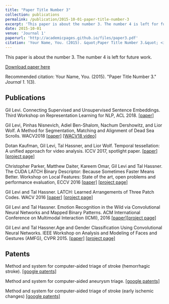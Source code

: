 ```yaml
---
title: "Paper Title Number 3"
collection: publications
permalink: /publication/2015-10-01-paper-title-number-3
excerpt: 'This paper is about the number 3. The number 4 is left for future work.'
date: 2015-10-01
venue: 'Journal 1'
paperurl: 'http://academicpages.github.io/files/paper3.pdf'
citation: 'Your Name, You. (2015). &quot;Paper Title Number 3.&quot; <i>Journal 1</i>. 1(3).'
---
```

This paper is about the number 3. The number 4 is left for future work.

[Download paper here](http://academicpages.github.io/files/paper3.pdf)

Recommended citation: Your Name, You. (2015). "Paper Title Number 3." <i>Journal 1</i>. 1(3).



## Publications
Gil Levi. Connecting Supervised and Unsupervised Sentence Embeddings. Third Workshop on Representation Learning for NLP, ACL 2018. [[paper]](https://aclanthology.org/W18-3010.pdf)

Gil Levi, Pinhas Nisnevich, Adiel Ben-Shalom, Nachum Dershowitz, and Lior Wolf. A Method for Segmentation, Matching and Alignment of Dead Sea Scrolls. WACV2018 [[paper]](http://www.cs.tau.ac.il/~nachumd/papers/SegmentationMatching.pdf) [[WACV18 video]](https://www.youtube.com/watch?v=4jNTJkK37pc)

Dotan Kaufman, Gil Levi, Tal Hassner, and Lior Wolf. Temporal tessellation: A unified approach for video analysis. ICCV 2017, spotlight paper. [[paper]](https://www.cs.tau.ac.il/~wolf/papers/tessellation.pdf) [[project page]](https://talhassner.github.io/home/publication/2017_ICCV_2)

Christopher Parker, Matthew Daiter, Kareem Omar, Gil Levi and Tal Hassner. The CUDA LATCH Binary Descriptor: Because Sometimes Faster Means Better. Workshop on Local Features: State of the art, open problems and performance evaluation, ECCV 2016 [[paper]](https://talhassner.github.io/home/projects/LATCH/CLATCH_ECCV2016.pdf) [[project page]](https://talhassner.github.io/home/publication/2016_ECCV)

Gil Levi and Tal Hassner. LATCH: Learned Arrangements of Three Patch Codes. WACV 2016 [[paper]](https://talhassner.github.io/home/projects/LATCH/LATCH.pdf) [[project page]](https://talhassner.github.io/home/publication/2016_WACV_2)

Gil Levi and Tal Hassner. Emotion Recognition in the Wild via Convolutional Neural Networks and Mapped Binary Patterns. ACM International Conference on Multimodal Interaction (ICMI), 2016 [[paper]](https://talhassner.github.io/home/projects/cnn_emotions/LeviHassner_ICMI15.pdf)[[project page]](https://talhassner.github.io/home/publication/2015_ICMI)

Gil Levi and Tal Hassner.Age and Gender Classification Using Convolutional Neural Networks. IEEE Workshop on Analysis and Modeling of Faces and Gestures (AMFG), CVPR 2015. [[paper]](https://talhassner.github.io/home/projects/cnn_agegender/CVPR2015_CNN_AgeGenderEstimation.pdf) [[project page]](https://talhassner.github.io/home/publication/2015_CVPR)

## Patents
Method and system for computer-aided triage of stroke (hemorrhagic stroke). [[google patents]](https://patents.google.com/patent/US11462318B2/en)

Method and system for computer-aided aneurysm triage. [[google patents]](https://patents.google.com/patent/US11328400B2/en)

Method and system for computer-aided triage of stroke (early ischemic changes) [[google patents]](https://patents.google.com/patent/US10902602B1/en)

